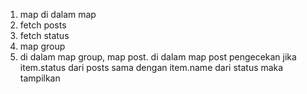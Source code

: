 1. map di dalam map
2. fetch posts
3. fetch status
4. map group 
5. di dalam map group, map post.
di dalam map post pengecekan jika item.status dari posts sama dengan item.name dari status maka tampilkan
